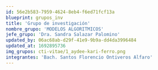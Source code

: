 ```yaml
---
id: 56e2b583-7959-4624-8eb4-f6ed71fcf13a
blueprint: grupos_inv
title: 'Grupo de investigación'
nombre_grupo: 'MODELOS ALGORITMICOS'
jefe_grupo: 'Dra. Sandra Salazar Palomino'
updated_by: 06ac68ab-d29f-41e9-9b9a-dd4da3996484
updated_at: 1692895736
img_grupos: cti-vitae/1_aydee-kari-ferro.png
integrantes: 'Bach. Santos Florencio Ontiveros Alfaro'
---
```

